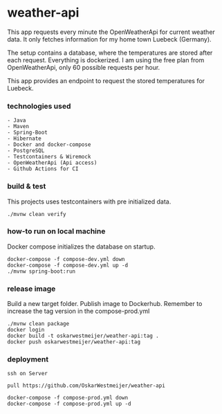 # weather-api

This app requests every minute the OpenWeatherApi for current weather data. It only fetches information for my home town
Luebeck (Germany).

The setup contains a database, where the temperatures are stored after each request. Everything is dockerized. I am
using the free plan from OpenWeatherApi, only 60 possible requests per hour.

This app provides an endpoint to request the stored temperatures for Luebeck.

### technologies used

```
- Java
- Maven
- Spring-Boot
- Hibernate
- Docker and docker-compose
- PostgreSQL
- Testcontainers & Wiremock
- OpenWeatherApi (Api access)
- Github Actions for CI
```

### build & test

This projects uses testcontainers with pre initialized data.

```
./mvnw clean verify
```

### how-to run on local machine

Docker compose initializes the database on startup.

```
docker-compose -f compose-dev.yml down
docker-compose -f compose-dev.yml up -d
./mvnw spring-boot:run
```

### release image

Build a new target folder. Publish image to Dockerhub. Remember to increase the tag version in the compose-prod.yml

```
./mvnw clean package
docker login
docker build -t oskarwestmeijer/weather-api:tag .
docker push oskarwestmeijer/weather-api:tag
```

### deployment

```
ssh on Server

pull https://github.com/OskarWestmeijer/weather-api

docker-compose -f compose-prod.yml down
docker-compose -f compose-prod.yml up -d
```
